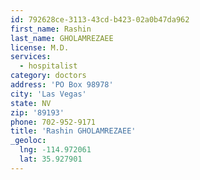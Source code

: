```yaml
---
id: 792628ce-3113-43cd-b423-02a0b47da962
first_name: Rashin
last_name: GHOLAMREZAEE
license: M.D.
services:
  - hospitalist
category: doctors
address: 'PO Box 98978'
city: 'Las Vegas'
state: NV
zip: '89193'
phone: 702-952-9171
title: 'Rashin GHOLAMREZAEE'
_geoloc:
  lng: -114.972061
  lat: 35.927901
---
```

